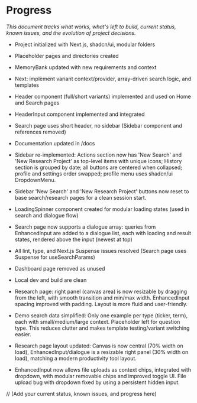# Progress

_This document tracks what works, what's left to build, current status, known issues, and the evolution of project decisions._

- Project initialized with Next.js, shadcn/ui, modular folders
- Placeholder pages and directories created
- MemoryBank updated with new requirements and context
- Next: implement variant context/provider, array-driven search logic, and templates

- Header component (full/short variants) implemented and used on Home and Search pages
- HeaderInput component implemented and integrated
- Search page uses short header, no sidebar (Sidebar component and references removed)
- Documentation updated in /docs

- Sidebar re-implemented: Actions section now has 'New Search' and 'New Research Project' as top-level items with unique icons; History section is grouped by date; all buttons are centered when collapsed; profile and settings order swapped; profile menu uses shadcn/ui DropdownMenu.
- Sidebar 'New Search' and 'New Research Project' buttons now reset to base search/research pages for a clean session start.

- LoadingSpinner component created for modular loading states (used in search and dialogue flow)
- Search page now supports a dialogue array: queries from EnhancedInput are added to a dialogue list, each with loading and result states, rendered above the input (newest at top)

- All lint, type, and Next.js Suspense issues resolved (Search page uses Suspense for useSearchParams)
- Dashboard page removed as unused
- Local dev and build are clean

- Research page: right panel (canvas area) is now resizable by dragging from the left, with smooth transition and min/max width. EnhancedInput spacing improved with padding. Layout is more fluid and user-friendly.

- Demo search data simplified: Only one example per type (ticker, term), each with small/medium/large context. Placeholder left for question type. This reduces clutter and makes template testing/variant switching easier.

- Research page layout updated: Canvas is now central (70% width on load), EnhancedInput/dialogue is a resizable right panel (30% width on load), matching a modern productivity tool layout.

- EnhancedInput now allows file uploads as context chips, integrated with dropdown, with modular removable chips and improved toggle UI. File upload bug with dropdown fixed by using a persistent hidden input.

// (Add your current status, known issues, and progress here) 